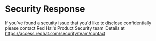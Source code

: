 [comment]: # ( Copyright Contributors to the Open Cluster Management project )

# Security Response

If you've found a security issue that you'd like to disclose confidentially please contact Red Hat's Product Security team. 
Details at https://access.redhat.com/security/team/contact
